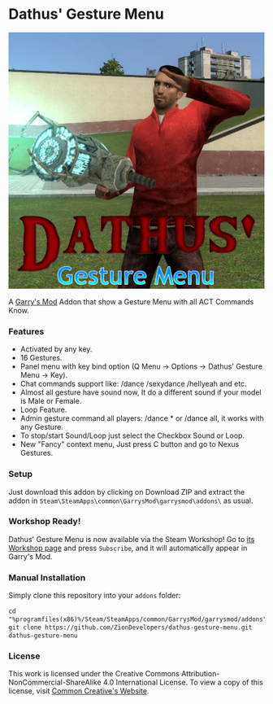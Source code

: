 Dathus' Gesture Menu
=====
![Logo](https://raw.githubusercontent.com/ZionDevelopers/dathus-gesture-menu/master/logo.png)

A [Garry's Mod][] Addon that show a Gesture Menu with all ACT Commands Know.

### Features
* Activated by any key.
* 16 Gestures.
* Panel menu with key bind option (Q Menu -> Options -> Dathus' Gesture Menu -> Key).
* Chat commands support like: /dance /sexydance /hellyeah and etc.
* Almost all gesture have sound now, It do a different sound if your model is Male or Female.
* Loop Feature.
* Admin gesture command all players: /dance * or /dance all, it works with any Gesture.
* To stop/start Sound/Loop just select the Checkbox Sound or Loop.
* New "Fancy" context menu, Just press C button and go to Nexus Gestures.

### Setup

Just download this addon by clicking on Download ZIP and extract the addon in ````Steam\SteamApps\common\GarrysMod\garrysmod\addons\```` as usual.

### Workshop Ready!

Dathus' Gesture Menu is now available via the Steam Workshop! Go to [its Workshop page][workshop] and press `Subscribe`, and it will automatically appear in Garry's Mod.

### Manual Installation

Simply clone this repository into your `addons` folder:

    cd "%programfiles(x86)%/Steam/SteamApps/common/GarrysMod/garrysmod/addons"
    git clone https://github.com/ZionDevelopers/dathus-gesture-menu.git dathus-gesture-menu

### License

This work is licensed under the Creative Commons Attribution-NonCommercial-ShareAlike 4.0 International License.
To view a copy of this license, visit [Common Creative's Website][License].

[Garry's Mod]: <http://garrysmod.com/>
[workshop]: <http://steamcommunity.com/sharedfiles/filedetails/?id=145640726>
[License]: <https://creativecommons.org/licenses/by-nc-sa/4.0/>
